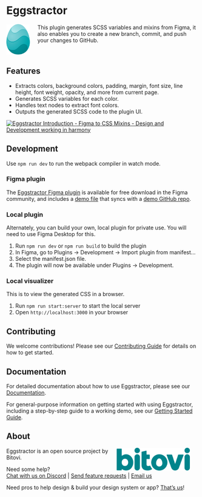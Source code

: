 # Eggstractor

<img align="left" src="img/eggstractor.png" height="80px" style="margin-right: 20px;">

This plugin generates SCSS variables and mixins from Figma, it also enables you to create a new branch, commit, and push your changes to GitHub.

<br>

## Features

- Extracts colors, background colors, padding, margin, font size, line height, font weight, opacity, and more from current page.
- Generates SCSS variables for each color.
- Handles text nodes to extract font colors.
- Outputs the generated SCSS code to the plugin UI.

<a href="https://www.youtube.com/watch?v=m7i-IexlZqQ">
  <img src="https://github.com/user-attachments/assets/3b8925f5-2fd5-47b3-8a7b-7763cec1eeec" alt="Eggstractor Introduction - Figma to CSS Mixins - Design and Development working in harmony" width="300">
</a>

## Development

Use `npm run dev` to run the webpack compiler in watch mode.

### Figma plugin

The [Eggstractor Figma plugin](https://www.figma.com/community/plugin/1464625803208186094/eggstractor) is available for free download in the Figma community, and includes a [demo file](https://www.figma.com/community/file/1472329589982734868) that syncs with a [demo GitHub repo](https://github.com/bitovi/eggstractor-demo).

### Local plugin

Alternately, you can build your own, local plugin for private use. You will need to use Figma Desktop for this.

1. Run `npm run dev` or `npm run build` to build the plugin
2. In Figma, go to Plugins → Development → Import plugin from manifest…
3. Select the manifest.json file.
4. The plugin will now be available under Plugins → Development.

### Local visualizer

This is to view the generated CSS in a browser.

1. Run `npm run start:server` to start the local server
2. Open `http://localhost:3000` in your browser

## Contributing

We welcome contributions! Please see our [Contributing Guide](CONTRIBUTING.md) for details on how to get started.

## Documentation

For detailed documentation about how to use Eggstractor, please see our [Documentation](docs/DOCS.md).

For general-purpose information on getting started with using Eggstractor, including a step-by-step guide to a working demo, see our [Getting Started Guide](https://bitovi.atlassian.net/wiki/spaces/Eggstractor/overview).

## About

<img align="right" src="img/bitovi.png" height="60px" style="margin-right: 20px;">

Eggstractor is an open source project by Bitovi.

Need some help?  
[Chat with us on Discord](https://discord.com/channels/1007137664606150746/1044404122004242433 'https://discord.com/channels/1007137664606150746/1044404122004242433') | [Send feature requests](https://github.com/bitovi/eggstractor/issues/new 'https://github.com/bitovi/eggstractor/issues/new') | [Email us](mailto:support@bitovi.com 'mailto:support@bitovi.com')

Need pros to help design & build your design system or app? [That’s us](https://www.bitovi.com/services/product-design-consulting 'https://www.bitovi.com/services/product-design-consulting')!

<br>
